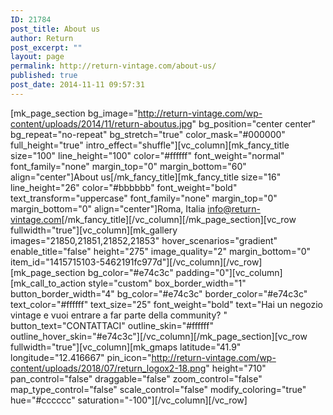 ```yaml
---
ID: 21784
post_title: About us
author: Return
post_excerpt: ""
layout: page
permalink: http://return-vintage.com/about-us/
published: true
post_date: 2014-11-11 09:57:31
---
```

[mk_page_section bg_image="http://return-vintage.com/wp-content/uploads/2014/11/return-aboutus.jpg" bg_position="center center" bg_repeat="no-repeat" bg_stretch="true" color_mask="#000000" full_height="true" intro_effect="shuffle"][vc_column][mk_fancy_title size="100" line_height="100" color="#ffffff" font_weight="normal" font_family="none" margin_top="0" margin_bottom="60" align="center"]About us[/mk_fancy_title][mk_fancy_title size="16" line_height="26" color="#bbbbbb" font_weight="bold" text_transform="uppercase" font_family="none" margin_top="0" margin_bottom="0" align="center"]Roma, Italia
<a href="mailto:info@example.com">info@return-vintage.com</a>[/mk_fancy_title][/vc_column][/mk_page_section][vc_row fullwidth="true"][vc_column][mk_gallery images="21850,21851,21852,21853" hover_scenarios="gradient" enable_title="false" height="275" image_quality="2" margin_bottom="0" item_id="1415715103-5462191fc977d"][/vc_column][/vc_row][mk_page_section bg_color="#e74c3c" padding="0"][vc_column][mk_call_to_action style="custom" box_border_width="1" button_border_width="4" bg_color="#e74c3c" border_color="#e74c3c" text_color="#ffffff" text_size="25" font_weight="bold" text="Hai un negozio vintage e vuoi entrare a far parte della community? " button_text="CONTATTACI" outline_skin="#ffffff" outline_hover_skin="#e74c3c"][/vc_column][/mk_page_section][vc_row fullwidth="true"][vc_column][mk_gmaps latitude="41.9" longitude="12.416667" pin_icon="http://return-vintage.com/wp-content/uploads/2018/07/return_logox2-18.png" height="710" pan_control="false" draggable="false" zoom_control="false" map_type_control="false" scale_control="false" modify_coloring="true" hue="#cccccc" saturation="-100"][/vc_column][/vc_row]